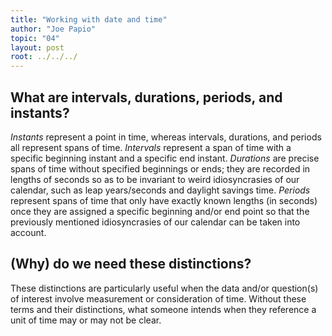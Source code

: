 ```yaml
---
title: "Working with date and time"
author: "Joe Papio"
topic: "04"
layout: post
root: ../../../
---
```



## What are intervals, durations, periods, and instants?

*Instants* represent a point in time, whereas intervals, durations, and periods all represent spans of time. *Intervals* represent a span of time with a specific beginning instant and a specific end instant. *Durations* are precise spans of time without specified beginnings or ends; they are recorded in lengths of seconds so as to be invariant to weird idiosyncrasies of our calendar, such as leap years/seconds and daylight savings time. *Periods* represent spans of time that only have exactly known lengths (in seconds) once they are assigned a specific beginning and/or end point so that the previously mentioned idiosyncrasies of our calendar can be taken into account.

## (Why) do we need these distinctions?

These distinctions are particularly useful when the data and/or question(s) of interest involve measurement or consideration of time. Without these terms and their distinctions, what someone intends when they reference a unit of time may or may not be clear. 
